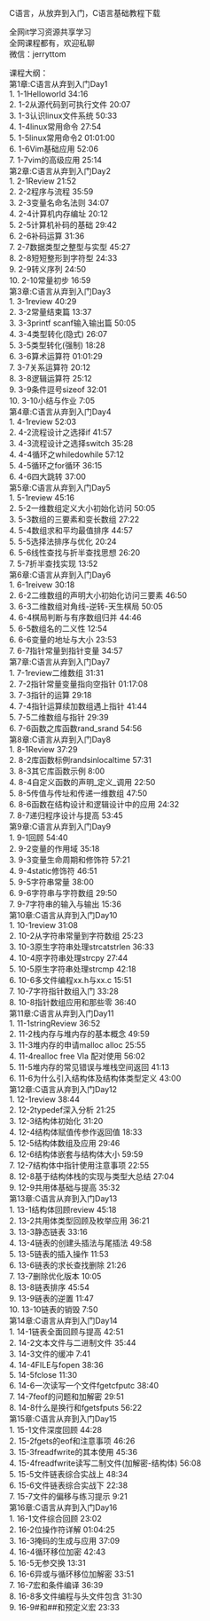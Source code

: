 C语言，从放弃到入门，C语言基础教程下载

全网it学习资源共享学习<br>全网课程都有，欢迎私聊<br>微信：jerryttom<br>

课程大纲：<br> 第1章:C语言从弃到入门Day1<br> 1. 1-1Helloworld 34:16<br> 2. 1-2从源代码到可执行文件 20:07<br> 3. 1-3认识linux文件系统 50:33<br> 4. 1-4linux常用命令 27:54<br> 5. 1-5linux常用命令2 01:01:00<br> 6. 1-6Vim基础应用 52:06<br> 7. 1-7vim的高级应用 25:14<br> 第2章:C语言从弃到入门Day2<br> 1. 2-1Review 21:52<br> 2. 2-2程序与流程 35:59<br> 3. 2-3变量名命名法则 34:07<br> 4. 2-4计算机内存编址 20:12<br> 5. 2-5计算机补码的基础 29:42<br> 6. 2-6补码运算 31:36<br> 7. 2-7数据类型之整型与实型 45:27<br> 8. 2-8短短整形到字符型 24:33<br> 9. 2-9转义序列 24:50<br> 10. 2-10常量初步 16:59<br> 第3章:C语言从弃到入门Day3<br> 1. 3-1review 40:29<br> 2. 3-2常量结束篇 13:37<br> 3. 3-3printf scanf输入输出篇 50:05<br> 4. 3-4类型转化(隐式) 26:07<br> 5. 3-5类型转化(强制) 18:28<br> 6. 3-6算术运算符 01:01:29<br> 7. 3-7关系运算符 20:12<br> 8. 3-8逻辑运算符 25:12<br> 9. 3-9条件逗号sizeof 32:01<br> 10. 3-10小结与作业 7:05<br> 第4章:C语言从弃到入门Day4<br> 1. 4-1review 52:03<br> 2. 4-2流程设计之选择if 41:57<br> 3. 4-3流程设计之选择switch 35:28<br> 4. 4-4循环之whiledowhile 57:12<br> 5. 4-5循环之for循环 36:15<br> 6. 4-6四大跳转 37:00<br> 第5章:C语言从弃到入门Day5<br> 1. 5-1review 45:16<br> 2. 5-2一维数组定义大小初始化访问 50:05<br> 3. 5-3数组的三要素和变长数组 27:22<br> 4. 5-4数组求和平均最值排序 44:57<br> 5. 5-5选择法排序与优化 20:24<br> 6. 5-6线性查找与折半查找思想 26:20<br> 7. 5-7折半查找实现 13:52<br> 第6章:C语言从弃到入门Day6<br> 1. 6-1reivew 30:18<br> 2. 6-2二维数组的声明大小初始化访问三要素 46:50<br> 3. 6-3二维数组对角线-逆转-天生棋局 50:05<br> 4. 6-4棋局判断与有序数组归并 44:46<br> 5. 6-5数组名的二义性 12:54<br> 6. 6-6变量的地址与大小 23:53<br> 7. 6-7指针常量到指针变量 34:57<br> 第7章:C语言从弃到入门Day7<br> 1. 7-1review二维数组 31:31<br> 2. 7-2指针常量变量指向空指针 01:17:08<br> 3. 7-3指针的运算 29:18<br> 4. 7-4指针运算续加数组遇上指针 41:44<br> 5. 7-5二维数组与指针 29:39<br> 6. 7-6函数之库函数rand_srand 54:56<br> 第8章:C语言从弃到入门Day8<br> 1. 8-1Review 37:29<br> 2. 8-2库函数标例randsinlocaltime 57:31<br> 3. 8-3其它库函数示例 8:00<br> 4. 8-4自定义函数的声明_定义_调用 22:50<br> 5. 8-5传值与传址和传递一维数组 47:50<br> 6. 8-6函数在结构设计和逻辑设计中的应用 24:32<br> 7. 8-7递归程序设计与提高 53:45<br> 第9章:C语言从弃到入门Day9<br> 1. 9-1回顾 54:40<br> 2. 9-2变量的作用域 35:18<br> 3. 9-3变量生命周期和修饰符 57:21<br> 4. 9-4static修饰符 46:51<br> 5. 9-5字符串常量 38:00<br> 6. 9-6字符串与字符数组 29:50<br> 7. 9-7字符串的输入与输出 15:36<br> 第10章:C语言从弃到入门Day10<br> 1. 10-1review 31:08<br> 2. 10-2从字符串常量到字符数组 25:23<br> 3. 10-3原生字符串处理strcatstrlen 36:33<br> 4. 10-4原字符串处理strcpy 27:44<br> 5. 10-5原生字符串处理strcmp 42:18<br> 6. 10-6多文件编程xx.h与xx.c 15:51<br> 7. 10-7字符指针数组入门 33:28<br> 8. 10-8指针数组应用和那些零 36:40<br> 第11章:C语言从弃到入门Day11<br> 1. 11-1stringReview 36:52<br> 2. 11-2栈内存与堆内存的基本概念 49:59<br> 3. 11-3堆内存的申请malloc alloc 25:55<br> 4. 11-4realloc free Vla 配对使用 56:02<br> 5. 11-5堆内存的常见错误与堆栈空间返回 41:13<br> 6. 11-6为什么引入结构体及结构体类型定义 43:00<br> 第12章:C语言从弃到入门Day12<br> 1. 12-1review 38:44<br> 2. 12-2typedef深入分析 21:25<br> 3. 12-3结构体初始化 31:20<br> 4. 12-4结构体赋值传参作返回值 18:33<br> 5. 12-5结构体数组及应用 29:46<br> 6. 12-6结构体嵌套与结构体大小 59:59<br> 7. 12-7结构体中指针使用注意事项 22:55<br> 8. 12-8基于结构体栈的实现与类型大总结 27:04<br> 9. 12-9共用体基础与提高 35:32<br> 第13章:C语言从弃到入门Day13<br> 1. 13-1结构体回顾review 45:18<br> 2. 13-2共用体类型回顾及枚举应用 36:21<br> 3. 13-3静态链表 33:16<br> 4. 13-4链表的创建头插法与尾插法 49:58<br> 5. 13-5链表的插入操作 11:53<br> 6. 13-6链表的求长查找删除 21:26<br> 7. 13-7删除优化版本 10:05<br> 8. 13-8链表排序 45:54<br> 9. 13-9链表的逆置 11:47<br> 10. 13-10链表的销毁 7:50<br> 第14章:C语言从弃到入门Day14<br> 1. 14-1链表全面回顾与提高 42:51<br> 2. 14-2文本文件与二进制文件 35:44<br> 3. 14-3文件的缓冲 7:41<br> 4. 14-4FILE与fopen 38:36<br> 5. 14-5fclose 11:30<br> 6. 14-6一次读写一个文件fgetcfputc 38:40<br> 7. 14-7feof的问题和加解密 29:51<br> 8. 14-8什么是换行和fgetsfputs 56:22<br> 第15章:C语言从弃到入门Day15<br> 1. 15-1文件深度回顾 44:28<br> 2. 15-2fgets的eof和注意事项 46:26<br> 3. 15-3freadfwrite的其本使用 45:36<br> 4. 15-4freadfwrite读写二制文件(加解密-结构体) 56:08<br> 5. 15-5文件链表综合实战上 48:34<br> 6. 15-6文件链表综合实战下 22:38<br> 7. 15-7文件的偏移与练习提示 9:21<br> 第16章:C语言从弃到入门Day16<br> 1. 16-1文件综合回顾 23:02<br> 2. 16-2位操作符详解 01:04:25<br> 3. 16-3掩码的生成与应用 37:09<br> 4. 16-4循环移位加密 42:43<br> 5. 16-5无参交换 13:31<br> 6. 16-6异或与循环移位加解密 33:51<br> 7. 16-7宏和条件编译 36:39<br> 8. 16-8多文件编程与头文件包含 31:30<br> 9. 16-9#和##和预定义宏 23:33
